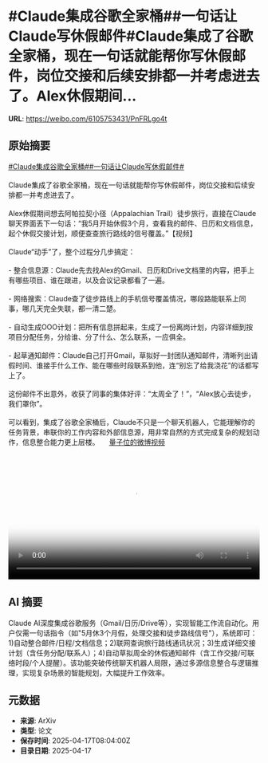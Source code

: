 # #Claude集成谷歌全家桶##一句话让Claude写休假邮件#Claude集成了谷歌全家桶，现在一句话就能帮你写休假邮件，岗位交接和后续安排都一并考虑进去了。Alex休假期间...

**URL**: https://weibo.com/6105753431/PnFRLgo4t

## 原始摘要

<a href="https://m.weibo.cn/search?containerid=231522type%3D1%26t%3D10%26q%3D%23Claude%E9%9B%86%E6%88%90%E8%B0%B7%E6%AD%8C%E5%85%A8%E5%AE%B6%E6%A1%B6%23&amp;extparam=%23Claude%E9%9B%86%E6%88%90%E8%B0%B7%E6%AD%8C%E5%85%A8%E5%AE%B6%E6%A1%B6%23" data-hide=""><span class="surl-text">#Claude集成谷歌全家桶#</span></a><a href="https://m.weibo.cn/search?containerid=231522type%3D1%26t%3D10%26q%3D%23%E4%B8%80%E5%8F%A5%E8%AF%9D%E8%AE%A9Claude%E5%86%99%E4%BC%91%E5%81%87%E9%82%AE%E4%BB%B6%23&amp;extparam=%23%E4%B8%80%E5%8F%A5%E8%AF%9D%E8%AE%A9Claude%E5%86%99%E4%BC%91%E5%81%87%E9%82%AE%E4%BB%B6%23" data-hide=""><span class="surl-text">#一句话让Claude写休假邮件#</span></a><br><br>Claude集成了谷歌全家桶，现在一句话就能帮你写休假邮件，岗位交接和后续安排都一并考虑进去了。<br><br>Alex休假期间想去阿帕拉契小径（Appalachian Trail）徒步旅行，直接在Claude聊天界面丢下一句话：“我5月开始休假3个月，查看我的邮件、日历和文档信息，起个休假交接计划，顺便查查旅行路线的信号覆盖。”【视频】<br><br>Claude“动手”了，整个过程分几步搞定：<br><br>- 整合信息源：Claude先去找Alex的Gmail、日历和Drive文档里的内容，把手上有哪些项目、谁在跟进，以及会议记录都看了一遍。<br><br>- 网络搜索：Claude查了徒步路线上的手机信号覆盖情况，哪段路能联系上同事，哪几天完全失联，都一清二楚。<br><br>- 自动生成OOO计划：把所有信息拼起来，生成了一份离岗计划，内容详细到按项目分配任务，分给谁、分了什么、怎么联系，一应俱全。<br><br>- 起草通知邮件：Claude自己打开Gmail，草拟好一封团队通知邮件，清晰列出请假时间、谁接手什么工作、能在哪些时段联系到他，连“别忘了给我浇花”的话都写上了。<br><br>这份邮件不出意外，收获了同事的集体好评：“太周全了！”，“Alex放心去徒步，我们罩你”。<br><br>可以看到，集成了谷歌全家桶后，Claude不只是一个聊天机器人，它能理解你的任务背景，串联你的工作内容和外部信息源，用非常自然的方式完成复杂的规划动作，信息整合能力更上层楼。 <a href="https://video.weibo.com/show?fid=1034:5156424553267230" data-hide=""><span class="url-icon"><img style="width: 1rem;height: 1rem" src="https://h5.sinaimg.cn/upload/2015/09/25/3/timeline_card_small_video_default.png" referrerpolicy="no-referrer"></span><span class="surl-text">量子位的微博视频</span></a><br clear="both"><div style="clear: both"></div><video controls="controls" poster="https://tvax4.sinaimg.cn/orj480/006Fd7o3ly1i0jsb5tcrej31hc0u0789.jpg" style="width: 100%"><source src="https://f.video.weibocdn.com/o0/gzCtEr2zlx08nxEP7la801041200e8nD0E010.mp4?label=mp4_720p&amp;template=1280x720.25.0&amp;ori=0&amp;ps=1CwnkDw1GXwCQx&amp;Expires=1744880608&amp;ssig=URjucamJTn&amp;KID=unistore,video"><source src="https://f.video.weibocdn.com/o0/UcHuJ4Gvlx08nxEOMGKY0104120076Rq0E010.mp4?label=mp4_hd&amp;template=852x480.25.0&amp;ori=0&amp;ps=1CwnkDw1GXwCQx&amp;Expires=1744880608&amp;ssig=ICoOxyui7I&amp;KID=unistore,video"><source src="https://f.video.weibocdn.com/o0/sIHiFgvVlx08nxEOAkHm010412004lKr0E010.mp4?label=mp4_ld&amp;template=640x360.25.0&amp;ori=0&amp;ps=1CwnkDw1GXwCQx&amp;Expires=1744880608&amp;ssig=5qd4AVaCCC&amp;KID=unistore,video"><p>视频无法显示，请前往<a href="https://video.weibo.com/show?fid=1034%3A5156424553267230" target="_blank" rel="noopener noreferrer">微博视频</a>观看。</p></video>

## AI 摘要

Claude AI深度集成谷歌服务（Gmail/日历/Drive等），实现智能工作流自动化。用户仅需一句话指令（如"5月休3个月假，处理交接和徒步路线信号"），系统即可：1)自动整合邮件/日程/文档信息；2)联网查询旅行路线通讯状况；3)生成详细交接计划（含任务分配/联系人）；4)自动草拟周全的休假通知邮件（含工作交接/可联络时段/个人提醒）。该功能突破传统聊天机器人局限，通过多源信息整合与逻辑推理，实现复杂场景的智能规划，大幅提升工作效率。

## 元数据

- **来源**: ArXiv
- **类型**: 论文
- **保存时间**: 2025-04-17T08:04:00Z
- **目录日期**: 2025-04-17
